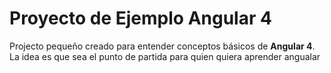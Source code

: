 # Proyecto de Ejemplo Angular 4

Projecto pequeño creado para entender conceptos básicos de **Angular 4**. La idea es que sea el punto de partida 
para quien quiera aprender angualar